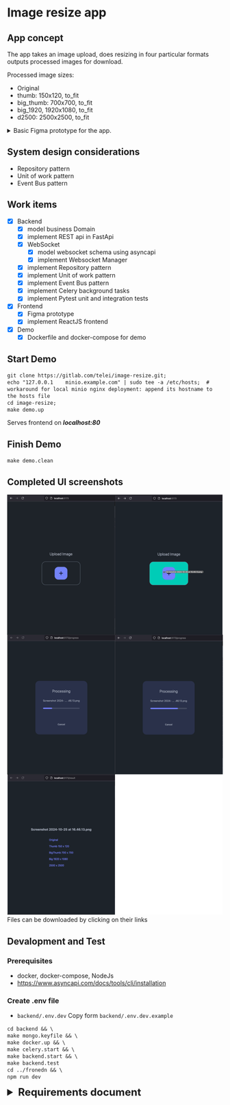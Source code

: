 # Image resize app  

## App concept
The app takes an image upload,
does resizing in four particular formats  
outputs processed images for download.

Processed image sizes:
- Original
- thumb: 150x120, to_fit
- big_thumb: 700x700, to_fit
- big_1920, 1920x1080, to_fit
- d2500: 2500x2500, to_fit

<details>
<summary>Basic Figma prototype for the app.</summary>
<img src="wireframe.png" alt="UI Image">
</details>


## System design considerations
- Repository pattern
- Unit of work pattern
- Event Bus pattern

## Work items

- [x] Backend
  - [x] model business Domain
  - [x] implement REST api in FastApi
  - [x] WebSocket
    - [x] model websocket schema using asyncapi
    - [x] implement Websocket Manager 
  - [x] implement Repository pattern
  - [x] implement Unit of work pattern
  - [x] implement Event Bus pattern
  - [x] implement Celery background tasks
  - [x] implement Pytest unit and integration tests
- [x] Frontend
  - [x] Figma prototype
  - [x] implement ReactJS frontend
- [x] Demo
  - [x] Dockerfile and docker-compose for demo

## Start Demo

```shell
git clone https://gitlab.com/telei/image-resize.git;
echo "127.0.0.1    minio.example.com" | sudo tee -a /etc/hosts;  # workaround for local minio nginx deployment: append its hostname to the hosts file
cd image-resize;
make demo.up
```
Serves frontend on ***localhost:80***

## Finish Demo

```shell
make demo.clean
```

## Completed UI screenshots
![UI](screenshots.png)
Files can be downloaded by clicking on their links


## Devalopment and Test
### Prerequisites
- docker, docker-compose, NodeJs
- https://www.asyncapi.com/docs/tools/cli/installation

### Create .env file
- `backend/.env.dev` Copy form `backend/.env.dev.example`  
  
```shell
cd backend && \
make mongo.keyfile && \
make docker.up && \
make celery.start && \
make backend.start && \
make backend.test
cd ../fronedn && \
npm run dev
```

<details>
<summary style="font-size: 1.5rem; font-weight: bold;">
Requirements document
</summary>

## Вариант 1 - загрузка и обработка фоток

[Gist document](https://gist.github.com/scr1pt/29284cc45f2ebb3978529c69115741be)  

>Разработать api-интерфейс для высоконагруженной загрузки изображений.

Описание:

У вас есть поток загрузки фотографий. 
Примерно 130 000 штук за сутки, в среднем по 4 мб.

Придумать архитектуру и реализовать минимальный функционал по обработке фотографий.

Версии фоток:
- Original
- thumb: 150x120, to_fit
- big_thumb: 700x700, to_fit
- big_1920, 1920x1080, to_fit
- d2500: 2500x2500, to_fit

to_fit - значит ресайзится по длинной стороне.

Технические ограниения:
- Python, Web API
- Можно использовать любую базу данных
- Можно использовать любой S3 сервис, но лучше иметь в виду, что будем держать свой.

Минимальный функционал:
1. АПИ для загрузки с клиента. Запрос на загрузку, получение ссылки куда грузить файл.
2. Использование внешнего хранилища, s3
3. Использование docker-compose
4. Организация процессинга
5. Использовать веб сокеты для оповещения о готовности фотки.
6. **Покрыть тестами, чтобы все проходило(И сокеты и API)**

Дополнительно, написать предложение:
1. по масштабируемому процессингу - как организовать?
2. как сделать надежное свое s3 хранилище?
3. если будет желание, сделать минимальную веб версию для тестов

### API примерное

### POST /images/

#### REQUEST
```
{
	filename: 'hello.jpg', // имя файла для загрузки
	project_id: 111, // проект, в который грузится фотка
}
```


#### RESPONSE

```
{
   upload_link: '....',
   params: {} // Возможно параметры для POST запроса
}
```


### GET /projects/{id}/images

#### RESPONSE 

```
{
	images: [
		{
			image_id: '',
			state: 'init', // uploaded, processing, done, error
			project_id: '',
			versions: {
				original: '',
				thumb: '',
				big_thumb: '',
				big_1920: '',
				d2500: ''
			}
		}
	]
}
```



### Websockets

Когда фотка обработана, нужно получать событие по проекту. Клиент подписывается на проект, используя project_id, в момент, когда фотка обрабатывается, отправляется событие с обновлением статуса.

</details>